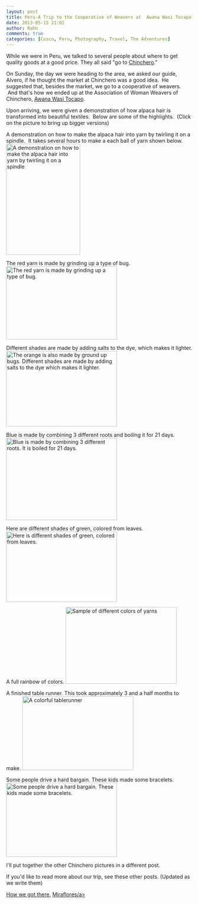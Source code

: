 ```yaml
---
layout: post
title: Peru-A Trip to the Cooperative of Weavers at  Awana Wasi Tocapo
date: 2013-05-15 21:02
author: Rahn
comments: true
categories: [Cusco, Peru, Photography, Travel, The Adventures]
---
```

While we were in Peru, we talked to several people about where to get quality goods at a good price. They all said "go to <a href="http://en.wikipedia.org/wiki/Chinchero_District">Chinchero</a>."

On Sunday, the day we were heading to the area, we asked our guide, Alvero, if he thought the market at Chinchero was a good idea.  He suggested that, besides the market, we go to a cooperative of weavers.  And that's how we ended up at the Association of Woman Weavers of Chinchero, <a href="http://www.awanawasi.com/en/">Awana Wasi Tocapo</a>.

Upon arriving, we were given a demonstration of how alpaca hair is transformed into beautiful textiles.  Below are some of the highlights.  (Click on the picture to bring up bigger versions)

A demonstration on how to make the alpaca hair into yarn by twirling it on a spindle.  It takes several hours to make a each ball of yarn shown below.
<a href="http://gonesomewhere.com/wp-content/uploads/2013/05/Making-yarn-from-Alpaca-fur.jpg"><img class="size-medium wp-image-1431" alt="A demonstration on how to make the alpaca hair into yarn by twirling it on a spindle" src="http://gonesomewhere.com/wp-content/uploads/2013/05/Making-yarn-from-Alpaca-fur-200x300.jpg" width="200" height="300" /></a> 

The red yarn is made by grinding up a type of bug.
<a href="http://gonesomewhere.com/wp-content/uploads/2013/05/Red-yarn.jpg"><img class="size-medium wp-image-1430" alt="The red yarn is made by grinding up a type of bug." src="http://gonesomewhere.com/wp-content/uploads/2013/05/Red-yarn-300x198.jpg" width="300" height="198" /></a> 

Different shades are made by adding salts to the dye, which makes it lighter.
<a href="http://gonesomewhere.com/wp-content/uploads/2013/05/Orange-yarn.jpg"><img class="size-medium wp-image-1429" alt="The orange is also made by ground up bugs. Different shades are made by adding salts to the dye which makes it lighter." src="http://gonesomewhere.com/wp-content/uploads/2013/05/Orange-yarn-300x204.jpg" width="300" height="204" /></a> 

Blue is made by combining 3 different roots and boiling it for 21 days.
<a href="http://gonesomewhere.com/wp-content/uploads/2013/05/Blue-yarn.jpg"><img class="size-medium wp-image-1426" alt="Blue is made by combining 3 different roots.  It is boiled for 21 days." src="http://gonesomewhere.com/wp-content/uploads/2013/05/Blue-yarn-300x222.jpg" width="300" height="222" /></a> 

Here are different shades of green, colored from leaves.
<a href="http://gonesomewhere.com/wp-content/uploads/2013/05/Green-yarn.jpg"><img class="size-medium wp-image-1428" alt="Here is different shades of green, colored from leaves." src="http://gonesomewhere.com/wp-content/uploads/2013/05/Green-yarn-300x190.jpg" width="300" height="190" /></a> 

A full rainbow of colors.
<a href="http://gonesomewhere.com/wp-content/uploads/2013/05/Sample-of-yarn-colors.jpg"><img class="size-medium wp-image-1425" alt="Sample of different colors of yarns" src="http://gonesomewhere.com/wp-content/uploads/2013/05/Sample-of-yarn-colors-300x207.jpg" width="300" height="207" /></a> 

A finished table runner. This took approximately 3 and a half months to make.
<a href="http://gonesomewhere.com/wp-content/uploads/2013/05/Showing-a-finished-product-that-took-about-3-and-a-half-months-to-make.jpg"><img class="size-medium wp-image-1432" alt="A colorful tablerunner" src="http://gonesomewhere.com/wp-content/uploads/2013/05/Showing-a-finished-product-that-took-about-3-and-a-half-months-to-make-300x200.jpg" width="300" height="200" /></a> 

Some people drive a hard bargain. These kids made some bracelets.
<a href="http://gonesomewhere.com/wp-content/uploads/2013/05/Dianna-bargaining-for-a-bracelet.jpg"><img class="size-medium wp-image-1427" alt="Some people drive a hard bargain. These kids made some bracelets." src="http://gonesomewhere.com/wp-content/uploads/2013/05/Dianna-bargaining-for-a-bracelet-300x200.jpg" width="300" height="200" /></a> 

I'll put together the other Chinchero pictures in a different post.

If you'd like to read more about our trip, see these other posts. (Updated as we write them)

<a href="http://oyveyaday.com/llamas-and-alpacas-and-guinea-pigs-oh-my/">How we got there</a>, 
<a title="Miraflores, Lima, Peru – Shopping, Juggling and Paragliders" href="http://gonesomewhere.com/miraflores-lima-peru-shopping-juggling-and-paragliders/">Miraflores/a></a>
